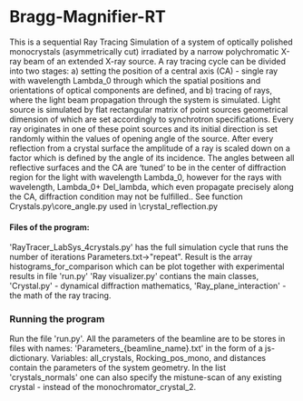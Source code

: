 # Bragg-Magnifier-RT

This is a sequential Ray Tracing Simulation of a system of optically polished monocrystals (asymmetrically cut) irradiated by a narrow polychromatic X-ray beam of an extended  X-ray source. 
A ray tracing cycle can be divided into two stages: a) setting the position of a central axis (CA) - single ray with wavelength Lambda_0 through which the spatial positions and orientations 
of optical components are defined, and b) tracing of rays, where the light beam propagation through the system is simulated. 
Light source is simulated by flat rectangular matrix of point sources geometrical dimension of which are set accordingly to synchrotron specifications.
Every ray originates in one of these point sources and its initial direction is set randomly within the values of opening angle of the source.	After every reflection from a 
crystal surface the amplitude of a ray is scaled down on a factor which is defined by the angle of its incidence.
The angles between all reflective surfaces and the CA are ‘tuned’ to be in the center of diffraction region for the light with wavelength Lambda_0, 
however for the rays with  wavelength, Lambda_0+ Del_lambda,  which even propagate precisely along the CA, diffraction condition may not be fulfilled.. See function Crystals.py\core_angle.py used in \crystal_reflection.py
#### Files of the program: 
'RayTracer_LabSys_4crystals.py' has the full simulation cycle that runs the number of iterations Parameters.txt->"repeat". Result is the array histograms_for_comparison which can be plot together with experimental results in file 'run.py' 'Ray visualizer.py' contians the main classes, 'Crystal.py' - dynamical diffraction mathematics, 'Ray_plane_interaction' - the math of the ray tracing. 
### Running the program
Run the file 'run.py'. 
All the parameters of the beamline are to be stores in files with names: 'Parameters_{beamline_name}.txt' in the form of a js-dictionary. Variables: all_crystals, Rocking_pos_mono, and distances contain the parameters of the system geometry. In the list 'crystals_normals' one can also specify the mistune-scan of any existing crystal - instead of the monochromator_crystal_2.

